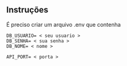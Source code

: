 ## Instruções
É preciso criar um arquivo .env que contenha
```
DB_USUARIO= < seu usuario >
DB_SENHA= < sua senha >
DB_NOME= < nome >

API_PORT= < porta >
```
